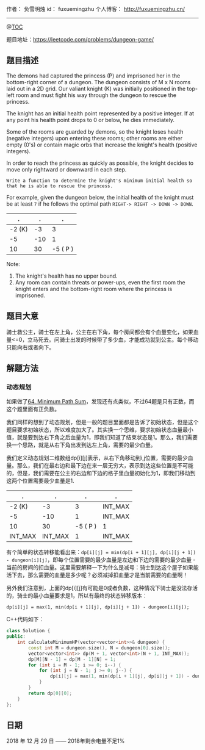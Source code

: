 
作者： 负雪明烛
id：	fuxuemingzhu
个人博客：	http://fuxuemingzhu.cn/

---
@[TOC](目录)


题目地址：https://leetcode.com/problems/dungeon-game/


## 题目描述

The demons had captured the princess (P) and imprisoned her in the bottom-right corner of a dungeon. The dungeon consists of M x N rooms laid out in a 2D grid. Our valiant knight (K) was initially positioned in the top-left room and must fight his way through the dungeon to rescue the princess.

The knight has an initial health point represented by a positive integer. If at any point his health point drops to 0 or below, he dies immediately.

Some of the rooms are guarded by demons, so the knight loses health (negative integers) upon entering these rooms; other rooms are either empty (0's) or contain magic orbs that increase the knight's health (positive integers).

In order to reach the princess as quickly as possible, the knight decides to move only rightward or downward in each step.


``Write a function to determine the knight's minimum initial health so that he is able to rescue the princess.``

For example, given the dungeon below, the initial health of the knight must be at least ``7`` if he follows the optimal path ``RIGHT-> RIGHT -> DOWN -> DOWN``.

. | . | . 
--- | --- | --- 
-2 (K) |	-3 |	3
-5	| -10	| 1
10 | 	30  |	-5 ( P )

Note:

1. The knight's health has no upper bound.
1. Any room can contain threats or power-ups, even the first room the knight enters and the bottom-right room where the princess is imprisoned.


## 题目大意

骑士救公主，骑士在左上角，公主在右下角，每个房间都会有个血量变化，如果血量<=0，立马死去。问骑士出发的时候带了多少血，才能成功就到公主。每个移动只能向右或者向下。

## 解题方法

### 动态规划

如果做了[64. Minimum Path Sum][1]，发现还有点类似，不过64题是只有正数，而这个题里面有正负数。

我们同样的想到了动态规划，但是一般的题目里面都是告诉了初始状态，但是这个题目要求初始状态，所以难度加大了。其实换一个思维，要求初始状态血量最小值，就是要到达右下角之后血量为1，即我们知道了结束状态是1。那么，我们需要换一个思路，就是从右下角出发到达左上角，需要的最少血量。

我们定义动态规划二维数组dp[i][j]表示，从右下角移动到i,j位置，需要的最少血量。那么，我们在最右边和最下边在来一层无穷大，表示到达这些位置是不可能的，但是，我们需要在公主的右边和下边的格子里血量初始化为1，即我们移动到这两个位置需要最少血量是1.

. | . | . |.
--- | --- | --- |---
-2 (K) |	-3 |	3 | INT_MAX
-5	| -10	| 1 | INT_MAX
10 | 	30  |	-5 ( P ) | 1
INT_MAX | INT_MAX | 1 | INT_MAX

有个简单的状态转移能看出来：``dp[i][j] = min(dp[i + 1][j], dp[i][j + 1]) - dungeon[i][j]``，即每个位置需要的最少血量是左边和下边的需要的最少血量 - 当前的房间的扣血量。这里需要解释一下为什么是减号：骑士到达这个屋子如果能活下去，那么需要的血量是多少呢？必须减掉扣血量才是当前需要的血量啊！

另外我们注意到，上面的dp[i][j]有可能是0或者负数，这种情况下骑士是没法存活的，骑士的最小血量要求是1，所以有最终的状态转移版本：

``dp[i][j] = max(1, min(dp[i + 1][j], dp[i][j + 1]) - dungeon[i][j]);``



C++代码如下：

```cpp
class Solution {
public:
    int calculateMinimumHP(vector<vector<int>>& dungeon) {
        const int M = dungeon.size(), N = dungeon[0].size();
        vector<vector<int>> dp(M + 1, vector<int>(N + 1, INT_MAX));
        dp[M][N - 1] = dp[M - 1][N] = 1;
        for (int i = M - 1; i >= 0; i--) {
            for (int j = N - 1; j >= 0; j--) {
                dp[i][j] = max(1, min(dp[i + 1][j], dp[i][j + 1]) - dungeon[i][j]);
            }
        }
        return dp[0][0];
    }
};
```



## 日期

2018 年 12 月 29 日 —— 2018年剩余电量不足1%


  [1]: https://blog.csdn.net/fuxuemingzhu/article/details/82620422
